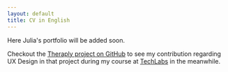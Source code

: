 ```yaml
---
layout: default
title: CV in English
---
```


Here Julia's portfolio will be added soon. 

Checkout the [Theraply project on GitHub](https://github.com/TechLabs-Berlin/st22-theraply) to see my contribution regarding UX Design in that project during my course at [TechLabs](https://techlabs.org/) in the meanwhile.